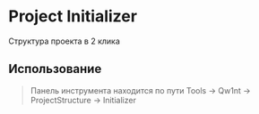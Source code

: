 # Project Initializer
Структура проекта в 2 клика

## Использование 

> Панель инструмента находится по пути Tools -> Qw1nt -> ProjectStructure -> Initializer